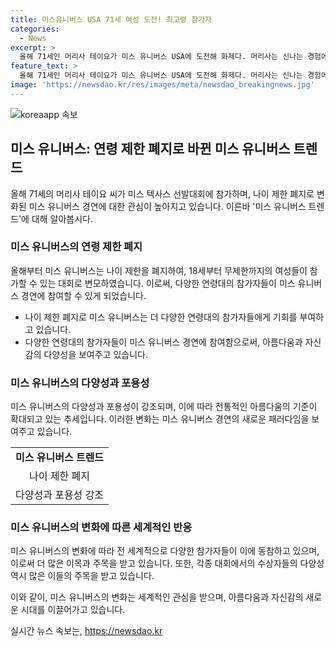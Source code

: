 ```yaml
---
title: 미스유니버스 USA 71세 여성 도전! 최고령 참가자
categories:
  - News
excerpt: >
  올해 71세인 머리사 테이요가 미스 유니버스 USA에 도전해 화제다. 머리사는 신나는 경험에 기쁨을 표현하며 여성들에게 자신감을 심어주기를 바란다고 전했다. 이는 미스 유니버스의 나이 제한이 폐지되면서 현실화된 이야기로, 31세의 트랜스젠더 여성과 60세의 여성도 수상을 이뤘다. 나이와 성별에 상관없이 아름다움을 추구하는 이들의 이야기가 주목받고 있다.
feature_text: >
  올해 71세인 머리사 테이요가 미스 유니버스 USA에 도전해 화제다. 머리사는 신나는 경험에 기쁨을 표현하며 여성들에게 자신감을 심어주기를 바란다고 전했다. 이는 미스 유니버스의 나이 제한이 폐지되면서 현실화된 이야기로, 31세의 트랜스젠더 여성과 60세의 여성도 수상을 이뤘다. 나이와 성별에 상관없이 아름다움을 추구하는 이들의 이야기가 주목받고 있다.
image: 'https://newsdao.kr/res/images/meta/newsdao_breakingnews.jpg'
---
```


<p><img src="https://newsdao.kr/res/images/meta/newsdao_breakingnews.jpg" alt="koreaapp 속보" /></p>

<h2>미스 유니버스: 연령 제한 폐지로 바뀐 미스 유니버스 트렌드</h2>

<p data-ke-size="size16">올해 71세의 머리사 테이요 씨가 미스 텍사스 선발대회에 참가하며, 나이 제한 폐지로 변화된 미스 유니버스 경연에 대한 관심이 높아지고 있습니다. 이른바 '미스 유니버스 트렌드'에 대해 알아봅시다.</p>

<h3>미스 유니버스의 연령 제한 폐지</h3>

<p data-ke-size="size16">올해부터 미스 유니버스는 나이 제한을 폐지하여, 18세부터 무제한까지의 여성들이 참가할 수 있는 대회로 변모하였습니다. 이로써, 다양한 연령대의 참가자들이 미스 유니버스 경연에 참여할 수 있게 되었습니다.</p>

<ul>
  <li>나이 제한 폐지로 미스 유니버스는 더 다양한 연령대의 참가자들에게 기회를 부여하고 있습니다.</li>
  <li>다양한 연령대의 참가자들이 미스 유니버스 경연에 참여함으로써, 아름다움과 자신감의 다양성을 보여주고 있습니다.</li>
</ul>

<h3>미스 유니버스의 다양성과 포용성</h3>

<p data-ke-size="size16">미스 유니버스의 다양성과 포용성이 강조되며, 이에 따라 전통적인 아름다움의 기준이 확대되고 있는 추세입니다. 이러한 변화는 미스 유니버스 경연의 새로운 패러다임을 보여주고 있습니다.</p>

<table>
  <tr>
    <td style="text-align: center; height: 17px;"><b>미스 유니버스 트렌드</b></td>
  </tr>
  <tr>
    <td style="text-align: center; height: 17px;">나이 제한 폐지</td>
  </tr>
  <tr>
    <td style="text-align: center; height: 17px;">다양성과 포용성 강조</td>
  </tr>
</table>

<h3>미스 유니버스의 변화에 따른 세계적인 반응</h3>

<p data-ke-size="size16">미스 유니버스의 변화에 따라 전 세계적으로 다양한 참가자들이 이에 동참하고 있으며, 이로써 더 많은 이목과 주목을 받고 있습니다. 또한, 각종 대회에서의 수상자들의 다양성 역시 많은 이들의 주목을 받고 있습니다.</p>

<p>이와 같이, 미스 유니버스의 변화는 세계적인 관심을 받으며, 아름다움과 자신감의 새로운 시대를 이끌어가고 있습니다.</p>
실시간 뉴스 속보는, <a href="https://newsdao.kr" rel="dofollow">https://newsdao.kr</a>


